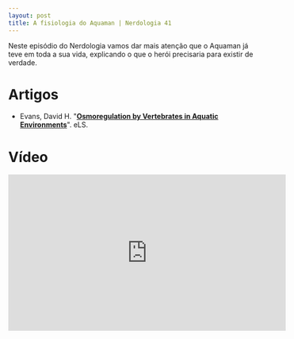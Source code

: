 ```yaml
---
layout: post
title: A fisiologia do Aquaman | Nerdologia 41
---
```


Neste episódio do Nerdologia vamos dar mais atenção que o Aquaman já teve em toda a sua vida, explicando o que o herói precisaria para existir de verdade. 

Artigos
=====

- Evans, David H. "[**Osmoregulation by Vertebrates in Aquatic Environments**](http://people.clas.ufl.edu/devans/files/ELSpaper.pdf)". eLS.

Vídeo
=====

<iframe width="560" height="315" src="https://www.youtube.com/embed/luZqr3zX2Kc" frameborder="0" allowfullscreen></iframe>

